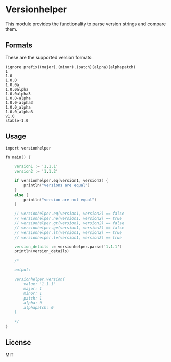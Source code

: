 # Versionhelper

This module provides the functionality to parse version strings and compare them.

## Formats

These are the supported version formats:

```
(ignore prefix)(major).(minor).(patch)(alpha)(alphapatch)
1
1.0
1.0.0
1.0.0a
1.0.0alpha
1.0.0alpha3
1.0.0-alpha
1.0.0-alpha3
1.0.0_alpha
1.0.0_alpha3
v1.0
stable-1.0
```

## Usage

```v
import versionhelper

fn main() {

    version1 := '1.1.1'
    version2 := '1.1.2'

    if versionhelper.eq(version1, version2) {
        println("versions are equal")
    }
    else {
        println("version are not equal")
    }

    // versionhelper.eq(version1, version2) == false
    // versionhelper.ne(version1, version2) == true
    // versionhelper.gt(version1, version2) == false
    // versionhelper.ge(version1, version2) == false
    // versionhelper.lt(version1, version2) == true
    // versionhelper.le(version1, version2) == true

    version_details := versionhelper.parse('1.1.1')
    println(version_details)

    /*

    output:

    versionhelper.Version{
        value: '1.1.1'
        major: 1
        minor: 1
        patch: 1
        alpha: 0
        alphapatch: 0
    }

    */
}
```

## License

MIT